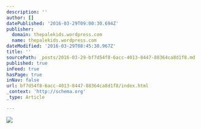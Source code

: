```yaml
---
description: ''
author: []
datePublished: '2016-03-29T09:00:30.694Z'
publisher:
  domain: thepalekids.wordpress.com
  name: thepalekids.wordpress.com
dateModified: '2016-03-29T08:45:30.967Z'
title: ''
sourcePath: _posts/2016-03-29-bf7d54f8-6acc-4013-8447-88364ca8d1f8.md
published: true
inFeed: true
hasPage: true
inNav: false
url: bf7d54f8-6acc-4013-8447-88364ca8d1f8/index.html
_context: 'http://schema.org'
_type: Article

---
```

![](https://thepalekids.files.wordpress.com/2015/02/fish-jan15.jpg?w=398&h=600)